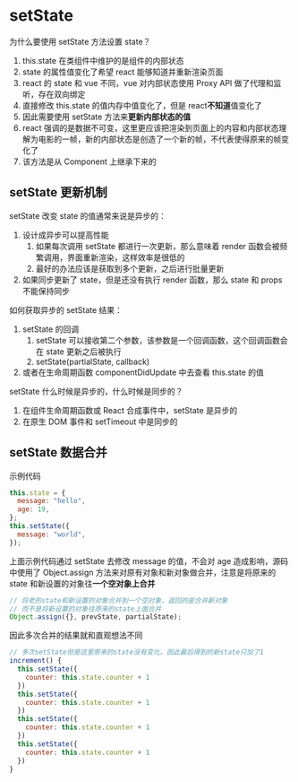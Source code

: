 # setState

为什么要使用 setState 方法设置 state？

1. this.state 在类组件中维护的是组件的内部状态
2. state 的属性值变化了希望 react 能够知道并重新渲染页面
3. react 的 state 和 vue 不同，vue 对内部状态使用 Proxy API 做了代理和监听，存在双向绑定
4. 直接修改 this.state 的值内存中值变化了，但是 react**不知道**值变化了
5. 因此需要使用 setState 方法来**更新内部状态的值**
6. react 强调的是数据不可变，这里更应该把渲染到页面上的内容和内部状态理解为电影的一帧，新的内部状态是创造了一个新的帧，不代表使得原来的帧变化了
7. 该方法是从 Component 上继承下来的

## setState 更新机制

setState 改变 state 的值通常来说是异步的：

1. 设计成异步可以提高性能
   1. 如果每次调用 setState 都进行一次更新，那么意味着 render 函数会被频繁调用，界面重新渲染，这样效率是很低的
   2. 最好的办法应该是获取到多个更新，之后进行批量更新
2. 如果同步更新了 state，但是还没有执行 render 函数，那么 state 和 props 不能保持同步

如何获取异步的 setState 结果：

1. setState 的回调
   1. setState 可以接收第二个参数，该参数是一个回调函数，这个回调函数会在 state 更新之后被执行
   2. setState(partialState, callback)
2. 或者在生命周期函数 componentDidUpdate 中去查看 this.state 的值

setState 什么时候是异步的，什么时候是同步的？

1. 在组件生命周期函数或 React 合成事件中，setState 是异步的
2. 在原生 DOM 事件和 setTimeout 中是同步的

## setState 数据合并

示例代码

```js
this.state = {
  message: "hello",
  age: 19,
};
this.setState({
  message: "world",
});
```

上面示例代码通过 setState 去修改 message 的值，不会对 age 造成影响，源码中使用了 Object.assign 方法来对原有对象和新对象做合并，注意是将原来的 state 和新设置的对象往**一个空对象上合并**

```js
// 将老的state和新设置的对象合并到一个空对象，返回的是合并新对象
// 而不是将新设置的对象往原来的state上面合并
Object.assign({}, prevState, partialState);
```

因此多次合并的结果就和直观想法不同

```js
// 多次setState但是这里原来的state没有变化，因此最后得到的新state只加了1
increment() {
  this.setState({
    counter: this.state.counter + 1
  })
  this.setState({
    counter: this.state.counter + 1
  })
  this.setState({
    counter: this.state.counter + 1
  })
  this.setState({
    counter: this.state.counter + 1
  })
}

```
